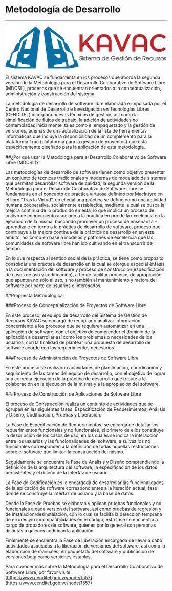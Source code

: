 # Metodología de Desarrollo
***************************

![Screenshot](img/logokavac.png#imagen)


El sistema KAVAC se fundamenta en los procesos que aborda la segunda versión de la Metodología para el Desarrollo Colaborativo de Software Libre (MDCSL), procesos que se encuentran orientados a la conceptualización, administración y construcción del sistema. 

La metodología de desarrollo de software libre elaborada e impulsada por el Centro Nacional de Desarrollo e Investigación en Tecnologías Libres (CENDITEL) incorpora nuevas técnicas de gestión, así como la simplificación de flujos de trabajo, la adición de actividades no contempladas inicialmente, tales como el empaquetado y la gestión de versiones, además de una actualización de la lista de herramientas informáticas que incluye la disponibilidad de un complemento para la plataforma Trac (plataforma para la gestión de proyectos) que está específicamente diseñado para la aplicación de esta metodología.

##¿Por qué usar la Metodología para el Desarrollo Colaborativo de Software Libre (MDCSL)?

Las metodologías de desarrollo de software tienen como objetivo presentar un conjunto de técnicas tradicionales y modernas de modelado de sistemas que permitan desarrollar software de calidad, la segunda versión de la Metodología para el Desarrollo Colaborativo de Software Libre se fundamenta en el concepto de práctica virtuosa definido por MacIntyre en el libro “Tras la Virtud”, en el cual una práctica se define como una actividad humana cooperativa, socialmente establecida, mediante la cual se busca la mejora continua de lo producido en ésta, lo que implica un proceso de cultivo de conocimiento asociado a la práctica en pro de la excelencia en la ejecución de la misma, buscando promover un proceso de enseñanza – aprendizaje en torno a la práctica de desarrollo de software, proceso que contribuye a la mejora continua de la práctica de desarrollo en en este ámbito, así como en base a modelos y patrones de excelencia que las comunidades de software libre han ido cultivando en el transcurrir del tiempo. 

En lo que respecta al sentido social de la práctica, se tiene como propósito consolidar una práctica de desarrollo en la cual se otorgue especial énfasis a la documentación del software y proceso de construcción(especificación de casos de uso y codificación), a fin de facilitar procesos de apropiación que apunten no sólo al uso, sino también al mantenimiento y mejora del software por parte de usuarios e interesados.

##Propuesta Metodológica 

###Proceso de Conceptualización de Proyectos de Software Libre

En este proceso, el equipo de desarrollo del Sistema de Gestión de Recursos KAVAC se encargó de recopilar y analizar información concerniente a los procesos que se requieren automatizar en una aplicación de software, con el objetivo de comprender el dominio de la aplicación a desarrollar así como los problemas o necesidades de los usuarios, con la finalidad de plantear una propuesta de desarrollo de software acorde con los requerimientos necesarios. 

###Proceso de Administración de Proyectos de Software Libre

En este proceso se realizaron actividades de planificación, coordinación y seguimiento de las tareas del equipo de desarrollo, con el objetivo de lograr una correcta ejecución de la práctica de desarrollo que tribute a la colaboración en la ejecución de la misma y a la apropiación del software. 

###Proceso de Construcción de Aplicaciones de Software Libre

El proceso de Construcción realiza un conjunto de actividades que se agrupan en las siguientes fases: Especificación de Requerimientos, Análisis y Diseño, Codificación, Pruebas y Liberación.

La Fase de Especificación de Requerimientos, se encarga de detallar los requerimientos funcionales y no funcionales, el primero de ellos constituye la descripción de los casos de uso, en los cuales se indica la interacción entre los usuarios y las funcionalidades del software, a su vez los no funcionales corresponden a la definición de todas aquellas restricciones sobre el software que limitan la construcción del mismo.

Seguidamente se encuentra la Fase de Análisis y Diseño comprendiendo la definición de la arquitectura del software, la especificación de los datos persistentes y el diseño de la interfaz de usuario.

La Fase de Codificación es la encargada de desarrollar las funcionalidades de la aplicación de software correspondientes a la iteración actual, fase donde se construye la interfaz de usuario y la base de datos.

Desde la Fase de Pruebas se elaboran y aplican pruebas funcionales y no funcionales a cada versión del software, así como pruebas de regresión y de instalación/desinstalación, con lo cual se facilita la detección temprana de errores y/o incompatibilidades en el código, esta fase se encuentra a cargo de probadores de software, quienes por lo general son personas distintas a quienes codifican la aplicación.

Finalmente se encuentra la Fase de Liberación encargada de llevar a cabo actividades asociadas a la liberación de versiones del software, así como la elaboración de manuales, empaquetado del software y publicación de versiones beta como versiones estables. 

Para conocer más sobre la Metodología para el Desarrollo Colaborativo de Software Libre, por favor visite:  
[https://www.cenditel.gob.ve/node/1557](https://www.cenditel.gob.ve/node/1557)







